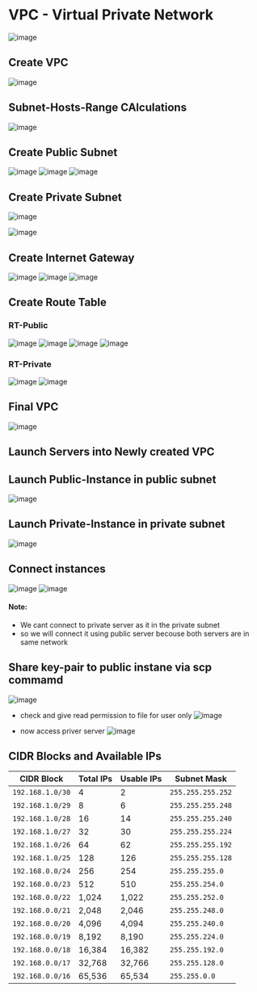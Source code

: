 # VPC - Virtual Private Network
![image](https://github.com/user-attachments/assets/6aab82cf-f421-45bf-857a-e4eba033d907)


## Create VPC
![image](https://github.com/user-attachments/assets/903bc224-f7bd-4b64-8db9-b7c593a0cccb)

## Subnet-Hosts-Range CAlculations
![image](https://github.com/user-attachments/assets/53dce9f2-3c65-4d1e-9c39-188b3cfb8ec4)

## Create Public Subnet
![image](https://github.com/user-attachments/assets/17031e13-fe15-4c1e-b9ff-b084b1a3fb6d)
![image](https://github.com/user-attachments/assets/fb93bf2d-90dd-47ba-8cee-c8fcd7119e08)
![image](https://github.com/user-attachments/assets/608e7fa2-9435-4239-bedd-78acfc9a6e95)

## Create Private Subnet
![image](https://github.com/user-attachments/assets/86fc1d14-5b91-4665-970e-fac742477553)

![image](https://github.com/user-attachments/assets/89e2fcfa-f779-4cd2-a811-e8c3a4d09e82)

## Create Internet Gateway
![image](https://github.com/user-attachments/assets/327a6ee1-3d2f-41c4-87d6-8c134bacd70a)
![image](https://github.com/user-attachments/assets/7efabc72-d61c-49d4-9df9-205f9e50029d)
![image](https://github.com/user-attachments/assets/895eb28b-c523-4cbb-bf53-fe22650397a3)

## Create Route Table
### RT-Public
![image](https://github.com/user-attachments/assets/5dd13251-313c-4128-8c9a-004823629dbc)
![image](https://github.com/user-attachments/assets/c00de1ea-8226-4a29-89cb-5a784782b119)
![image](https://github.com/user-attachments/assets/af1db840-566b-4edb-8d01-4c13a5c2c380)
![image](https://github.com/user-attachments/assets/eac04f13-f504-45ea-bcd1-c16bae8952f9)

### RT-Private
![image](https://github.com/user-attachments/assets/f4e03268-4883-429e-ac74-2c1a63b74bc9)
![image](https://github.com/user-attachments/assets/c2b29fa3-a888-499e-808e-9af22e637cee)




## Final VPC
![image](https://github.com/user-attachments/assets/1a9557ff-8b64-43ab-98eb-e0c164410c09)

## Launch Servers into Newly created VPC

## Launch Public-Instance in public subnet

![image](https://github.com/user-attachments/assets/d81b4c6a-4dd4-4d19-8aa4-307bf1736d16)

## Launch Private-Instance in private subnet
![image](https://github.com/user-attachments/assets/d39939a3-70a8-4271-a232-5bcfb5f8a5e0)

## Connect instances
![image](https://github.com/user-attachments/assets/2f8379bb-b2a8-4d9e-8956-65943ff55ef2)
![image](https://github.com/user-attachments/assets/adbd3698-3cc0-4cbb-81ac-8a448112c376)

#### Note:
- We cant connect to private server as it in the private subnet
- so we will connect it using public server becouse both servers are in same network

## Share key-pair to public instane via scp commamd
![image](https://github.com/user-attachments/assets/dc6b0d52-7314-49d3-bfd7-8aa8c906f7aa)

- check and give read permission to file for user only
![image](https://github.com/user-attachments/assets/249c9bae-6d19-4330-8077-18e6cf30104b)

- now access priver server
![image](https://github.com/user-attachments/assets/c1f319bb-d113-4a96-9eba-8872de248cf9)





## CIDR Blocks and Available IPs

| **CIDR Block**    | **Total IPs** | **Usable IPs** | **Subnet Mask**       |
|--------------------|---------------|----------------|-----------------------|
| `192.168.1.0/30`  | 4             | 2              | `255.255.255.252`     |
| `192.168.1.0/29`  | 8             | 6              | `255.255.255.248`     |
| `192.168.1.0/28`  | 16            | 14             | `255.255.255.240`     |
| `192.168.1.0/27`  | 32            | 30             | `255.255.255.224`     |
| `192.168.1.0/26`  | 64            | 62             | `255.255.255.192`     |
| `192.168.1.0/25`  | 128           | 126            | `255.255.255.128`     |
| `192.168.0.0/24`  | 256           | 254            | `255.255.255.0`       |
| `192.168.0.0/23`  | 512           | 510            | `255.255.254.0`       |
| `192.168.0.0/22`  | 1,024         | 1,022          | `255.255.252.0`       |
| `192.168.0.0/21`  | 2,048         | 2,046          | `255.255.248.0`       |
| `192.168.0.0/20`  | 4,096         | 4,094          | `255.255.240.0`       |
| `192.168.0.0/19`  | 8,192         | 8,190          | `255.255.224.0`       |
| `192.168.0.0/18`  | 16,384        | 16,382         | `255.255.192.0`       |
| `192.168.0.0/17`  | 32,768        | 32,766         | `255.255.128.0`       |
| `192.168.0.0/16`  | 65,536        | 65,534         | `255.255.0.0`         |







